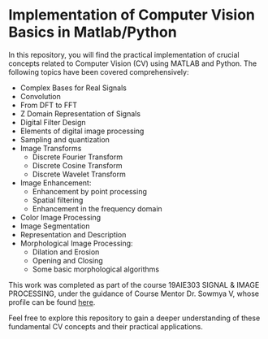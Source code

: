 
# Implementation of Computer Vision Basics in Matlab/Python

In this repository, you will find the practical implementation of crucial concepts related to Computer Vision (CV) using MATLAB and Python. The following topics have been covered comprehensively:

- Complex Bases for Real Signals
- Convolution
- From DFT to FFT
- Z Domain Representation of Signals
- Digital Filter Design
- Elements of digital image processing
- Sampling and quantization
- Image Transforms
  - Discrete Fourier Transform
  - Discrete Cosine Transform
  - Discrete Wavelet Transform
- Image Enhancement:
  - Enhancement by point processing
  - Spatial filtering
  - Enhancement in the frequency domain
- Color Image Processing
- Image Segmentation
- Representation and Description
- Morphological Image Processing:
  - Dilation and Erosion
  - Opening and Closing
  - Some basic morphological algorithms

This work was completed as part of the course 19AIE303 SIGNAL & IMAGE PROCESSING, under the guidance of Course Mentor Dr. Sowmya V, whose profile can be found [here](https://scholar.google.co.in/citations?user=HQikt6IAAAAJ&hl=en).

Feel free to explore this repository to gain a deeper understanding of these fundamental CV concepts and their practical applications.
